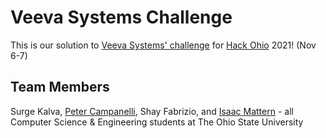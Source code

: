 # Veeva Systems Challenge

This is our solution to [Veeva Systems' challenge](https://hack.osu.edu/2021/live/assets/challenges/Veeva-Systems_Challenge.pdf) for [Hack Ohio](https://hack.osu.edu/2021/) 2021! (Nov 6-7)

## Team Members

Surge Kalva, [Peter Campanelli](https://peter.digital), Shay Fabrizio, and [Isaac Mattern](http://isaacmattern.com) - all Computer Science & Engineering students at The Ohio State University
